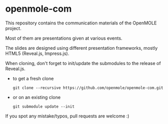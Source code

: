 # openmole-com

This repository contains the communication materials of the OpenMOLE project.

Most of them are presentations given at various events.

The slides are designed using different presentation frameworks, mostly HTML5 (Reveal.js, Impress.js).

When cloning, don't forget to init/update the submodules to the release of Reveal.js.

- to get a fresh clone

  `git clone --recursive https://github.com/openmole/openmole-com.git`
  
- or on an existing clone

  `git submodule update --init`
  
If you spot any mistake/typos, pull requests are welcome :)
